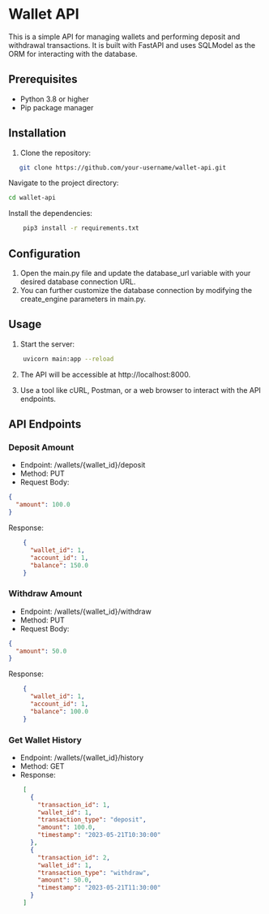 # Wallet API

This is a simple API for managing wallets and performing deposit and withdrawal transactions. It is built with FastAPI and uses SQLModel as the ORM for interacting with the database.

## Prerequisites

- Python 3.8 or higher
- Pip package manager

## Installation

1. Clone the repository:

```bash
   git clone https://github.com/your-username/wallet-api.git
```

Navigate to the project directory:
```bash
cd wallet-api
```

Install the dependencies:
```bash
    pip3 install -r requirements.txt
```

## Configuration

1. Open the main.py file and update the database_url variable with your desired database connection URL.
2. You can further customize the database connection by modifying the create_engine parameters in main.py.

## Usage

1. Start the server:
```bash
    uvicorn main:app --reload
```

2. The API will be accessible at http://localhost:8000.

3. Use a tool like cURL, Postman, or a web browser to interact with the API endpoints.

## API Endpoints
### Deposit Amount

- Endpoint: /wallets/{wallet_id}/deposit
- Method: PUT
- Request Body:
```json
{
  "amount": 100.0
}
```
Response:

```json
    {
      "wallet_id": 1,
      "account_id": 1,
      "balance": 150.0
    }
```

### Withdraw Amount

- Endpoint: /wallets/{wallet_id}/withdraw
- Method: PUT
- Request Body:

```json
{
  "amount": 50.0
}
```
Response:

```json
    {
      "wallet_id": 1,
      "account_id": 1,
      "balance": 100.0
    }
```
### Get Wallet History

- Endpoint: /wallets/{wallet_id}/history
- Method: GET
- Response:
```json
    [
      {
        "transaction_id": 1,
        "wallet_id": 1,
        "transaction_type": "deposit",
        "amount": 100.0,
        "timestamp": "2023-05-21T10:30:00"
      },
      {
        "transaction_id": 2,
        "wallet_id": 1,
        "transaction_type": "withdraw",
        "amount": 50.0,
        "timestamp": "2023-05-21T11:30:00"
      }
    ]
```